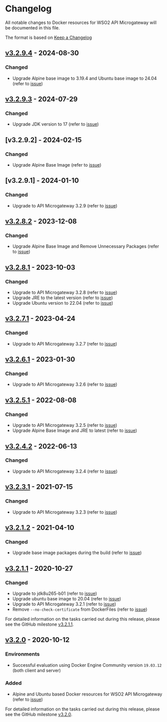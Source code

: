 # Changelog

All notable changes to Docker resources for WSO2 API Microgateway will be documented in this file.

The format is based on [Keep a Changelog](https://keepachangelog.com/en/1.0.0/)

## [v3.2.9.4] - 2024-08-30

### Changed
- Upgrade Alpine base image to 3.19.4 and Ubuntu base image to 24.04 (refer to [issue](https://github.com/wso2/docker-mg/issues/56))

## [v3.2.9.3] - 2024-07-29

### Changed
- Upgrade JDK version to 17 (refer to [issue](https://github.com/wso2/docker-mg/issues/53))

## [v3.2.9.2] - 2024-02-15

### Changed
- Upgrade Alpine Base Image (refer to [issue](https://github.com/wso2/docker-mg/issues/48))

## [v3.2.9.1] - 2024-01-10

### Changed
- Upgrade to API Microgateway 3.2.9 (refer to [issue](https://github.com/wso2/docker-mg/issues/46))

## [v3.2.8.2] - 2023-12-08

### Changed

- Upgrade Alpine Base Image and Remove Unnecessary Packages (refer to [issue](https://github.com/wso2/docker-mg/issues/43))

## [v3.2.8.1] - 2023-10-03

### Changed

- Upgrade to API Microgateway 3.2.8 (refer to [issue](https://github.com/wso2/docker-mg/issues/38))
- Upgrade JRE to the latest version (refer to [issue](https://github.com/wso2/docker-mg/issues/39))
- Upgrade Ubuntu version to 22.04 (refer to [issue](https://github.com/wso2/docker-mg/issues/40))

## [v3.2.7.1] - 2023-04-24

### Changed

- Upgrade to API Microgateway 3.2.7 (refer to [issue](https://github.com/wso2/docker-mg/issues/35))

## [v3.2.6.1] - 2023-01-30

### Changed

- Upgrade to API Microgateway 3.2.6 (refer to [issue](https://github.com/wso2/docker-mg/issues/33))


## [v3.2.5.1] - 2022-08-08

### Changed

- Upgrade to API Microgateway 3.2.5 (refer to [issue](https://github.com/wso2/docker-mg/issues/27))
- Upgrade Alpine Base Image and JRE to latest (refer to [issue](https://github.com/wso2/docker-mg/issues/28))

## [v3.2.4.2] - 2022-06-13

### Changed

- Upgrade to API Microgateway 3.2.4 (refer to [issue](https://github.com/wso2/docker-mg/issues/18))

## [v3.2.3.1] - 2021-07-15

### Changed

- Upgrade to API Microgateway 3.2.3 (refer to [issue](https://github.com/wso2/docker-mg/issues/14))

## [v3.2.1.2] - 2021-04-10

### Changed

- Upgrade base image packages during the build (refer to [issue](https://github.com/wso2/docker-mg/issues/9))

## [v3.2.1.1] - 2020-10-27

### Changed

- Upgrade to jdk8u265-b01 (refer to [issue](https://github.com/wso2/docker-mg/issues/4))
- Upgrade ubuntu base image to 20.04 (refer to [issue](https://github.com/wso2/docker-mg/issues/4))
- Upgrade to API Microgateway 3.2.1 (refer to [issue](https://github.com/wso2/docker-mg/issues/5))
- Remove `--no-check-certificate` from DockerFiles (refer to [issue](https://github.com/wso2/docker-mg/issues/6))

For detailed information on the tasks carried out during this release, please see the GitHub milestone
[v3.2.1.1](https://github.com/wso2/docker-mg/milestone/2?closed=1).

## [v3.2.0] - 2020-10-12

### Environments

- Successful evaluation using Docker Engine Community version `19.03.12` (both client and server)

### Added

- Alpine and Ubuntu based Docker resources for WSO2 API Microgateway (refer to [issue](https://github.com/wso2/docker-mg/issues/2))

For detailed information on the tasks carried out during this release, please see the GitHub milestone
[v3.2.0](https://github.com/wso2/docker-mg/milestone/1?closed=1).

[v3.2.0]: https://github.com/wso2/docker-mg/compare/9405bc5...v3.2.0
[v3.2.1.1]: https://github.com/wso2/docker-mg/compare/v3.2.0...v3.2.1.1
[v3.2.1.2]: https://github.com/wso2/docker-mg/compare/v3.2.1.1...v3.2.1.2
[v3.2.3.1]: https://github.com/wso2/docker-mg/compare/v3.2.1.2...v3.2.3.1
[v3.2.4.2]: https://github.com/wso2/docker-mg/compare/v3.2.3.1...v3.2.4.2
[v3.2.5.1]: https://github.com/wso2/docker-mg/compare/v3.2.4.2...v3.2.5.1
[v3.2.6.1]: https://github.com/wso2/docker-mg/compare/v3.2.5.1...v3.2.6.1
[v3.2.7.1]: https://github.com/wso2/docker-mg/compare/v3.2.6.1...v3.2.7.1
[v3.2.8.1]: https://github.com/wso2/docker-mg/compare/v3.2.7.1...v3.2.8.1
[v3.2.8.2]: https://github.com/wso2/docker-mg/compare/v3.2.8.1...v3.2.8.2
[v3.2.9.3]: https://github.com/wso2/docker-mg/compare/v3.2.9.2...v3.2.9.3
[v3.2.9.4]: https://github.com/wso2/docker-mg/compare/v3.2.9.3...v3.2.9.4
